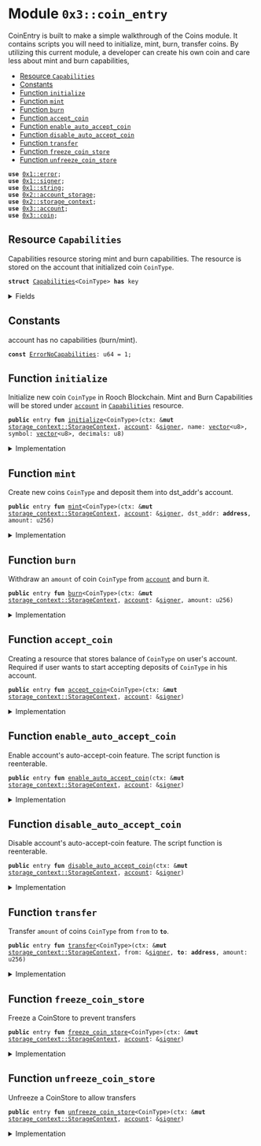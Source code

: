 
<a name="0x3_coin_entry"></a>

# Module `0x3::coin_entry`

CoinEntry is built to make a simple walkthrough of the Coins module.
It contains scripts you will need to initialize, mint, burn, transfer coins.
By utilizing this current module, a developer can create his own coin and care less about mint and burn capabilities,


-  [Resource `Capabilities`](#0x3_coin_entry_Capabilities)
-  [Constants](#@Constants_0)
-  [Function `initialize`](#0x3_coin_entry_initialize)
-  [Function `mint`](#0x3_coin_entry_mint)
-  [Function `burn`](#0x3_coin_entry_burn)
-  [Function `accept_coin`](#0x3_coin_entry_accept_coin)
-  [Function `enable_auto_accept_coin`](#0x3_coin_entry_enable_auto_accept_coin)
-  [Function `disable_auto_accept_coin`](#0x3_coin_entry_disable_auto_accept_coin)
-  [Function `transfer`](#0x3_coin_entry_transfer)
-  [Function `freeze_coin_store`](#0x3_coin_entry_freeze_coin_store)
-  [Function `unfreeze_coin_store`](#0x3_coin_entry_unfreeze_coin_store)


<pre><code><b>use</b> <a href="../../moveos/moveos-stdlib/move-stdlib/doc/error.md#0x1_error">0x1::error</a>;
<b>use</b> <a href="../../moveos/moveos-stdlib/move-stdlib/doc/signer.md#0x1_signer">0x1::signer</a>;
<b>use</b> <a href="../../moveos/moveos-stdlib/move-stdlib/doc/string.md#0x1_string">0x1::string</a>;
<b>use</b> <a href="../../moveos/moveos-stdlib/moveos-stdlib/doc/account_storage.md#0x2_account_storage">0x2::account_storage</a>;
<b>use</b> <a href="../../moveos/moveos-stdlib/moveos-stdlib/doc/storage_context.md#0x2_storage_context">0x2::storage_context</a>;
<b>use</b> <a href="account.md#0x3_account">0x3::account</a>;
<b>use</b> <a href="coin.md#0x3_coin">0x3::coin</a>;
</code></pre>



<a name="0x3_coin_entry_Capabilities"></a>

## Resource `Capabilities`

Capabilities resource storing mint and burn capabilities.
The resource is stored on the account that initialized coin <code>CoinType</code>.


<pre><code><b>struct</b> <a href="coin_entry.md#0x3_coin_entry_Capabilities">Capabilities</a>&lt;CoinType&gt; <b>has</b> key
</code></pre>



<details>
<summary>Fields</summary>


<dl>
<dt>
<code>burn_cap: <a href="coin.md#0x3_coin_BurnCapability">coin::BurnCapability</a>&lt;CoinType&gt;</code>
</dt>
<dd>

</dd>
<dt>
<code>freeze_cap: <a href="coin.md#0x3_coin_FreezeCapability">coin::FreezeCapability</a>&lt;CoinType&gt;</code>
</dt>
<dd>

</dd>
<dt>
<code>mint_cap: <a href="coin.md#0x3_coin_MintCapability">coin::MintCapability</a>&lt;CoinType&gt;</code>
</dt>
<dd>

</dd>
</dl>


</details>

<a name="@Constants_0"></a>

## Constants


<a name="0x3_coin_entry_ErrorNoCapabilities"></a>

account has no capabilities (burn/mint).


<pre><code><b>const</b> <a href="coin_entry.md#0x3_coin_entry_ErrorNoCapabilities">ErrorNoCapabilities</a>: u64 = 1;
</code></pre>



<a name="0x3_coin_entry_initialize"></a>

## Function `initialize`

Initialize new coin <code>CoinType</code> in Rooch Blockchain.
Mint and Burn Capabilities will be stored under <code><a href="account.md#0x3_account">account</a></code> in <code><a href="coin_entry.md#0x3_coin_entry_Capabilities">Capabilities</a></code> resource.


<pre><code><b>public</b> entry <b>fun</b> <a href="coin_entry.md#0x3_coin_entry_initialize">initialize</a>&lt;CoinType&gt;(ctx: &<b>mut</b> <a href="../../moveos/moveos-stdlib/moveos-stdlib/doc/storage_context.md#0x2_storage_context_StorageContext">storage_context::StorageContext</a>, <a href="account.md#0x3_account">account</a>: &<a href="../../moveos/moveos-stdlib/move-stdlib/doc/signer.md#0x1_signer">signer</a>, name: <a href="../../moveos/moveos-stdlib/move-stdlib/doc/vector.md#0x1_vector">vector</a>&lt;u8&gt;, symbol: <a href="../../moveos/moveos-stdlib/move-stdlib/doc/vector.md#0x1_vector">vector</a>&lt;u8&gt;, decimals: u8)
</code></pre>



<details>
<summary>Implementation</summary>


<pre><code><b>public</b> entry <b>fun</b> <a href="coin_entry.md#0x3_coin_entry_initialize">initialize</a>&lt;CoinType&gt;(
    ctx: &<b>mut</b> StorageContext,
    <a href="account.md#0x3_account">account</a>: &<a href="../../moveos/moveos-stdlib/move-stdlib/doc/signer.md#0x1_signer">signer</a>,
    name: <a href="../../moveos/moveos-stdlib/move-stdlib/doc/vector.md#0x1_vector">vector</a>&lt;u8&gt;,
    symbol: <a href="../../moveos/moveos-stdlib/move-stdlib/doc/vector.md#0x1_vector">vector</a>&lt;u8&gt;,
    decimals: u8,
) {
    <b>let</b> (burn_cap, freeze_cap, mint_cap) = <a href="coin.md#0x3_coin_initialize">coin::initialize</a>&lt;CoinType&gt;(
        ctx,
        <a href="account.md#0x3_account">account</a>,
        <a href="../../moveos/moveos-stdlib/move-stdlib/doc/string.md#0x1_string_utf8">string::utf8</a>(name),
        <a href="../../moveos/moveos-stdlib/move-stdlib/doc/string.md#0x1_string_utf8">string::utf8</a>(symbol),
        decimals,
    );

    <a href="../../moveos/moveos-stdlib/moveos-stdlib/doc/account_storage.md#0x2_account_storage_global_move_to">account_storage::global_move_to</a>(ctx, <a href="account.md#0x3_account">account</a>, <a href="coin_entry.md#0x3_coin_entry_Capabilities">Capabilities</a>&lt;CoinType&gt; {
        burn_cap,
        freeze_cap,
        mint_cap
    });
}
</code></pre>



</details>

<a name="0x3_coin_entry_mint"></a>

## Function `mint`

Create new coins <code>CoinType</code> and deposit them into dst_addr's account.


<pre><code><b>public</b> entry <b>fun</b> <a href="coin_entry.md#0x3_coin_entry_mint">mint</a>&lt;CoinType&gt;(ctx: &<b>mut</b> <a href="../../moveos/moveos-stdlib/moveos-stdlib/doc/storage_context.md#0x2_storage_context_StorageContext">storage_context::StorageContext</a>, <a href="account.md#0x3_account">account</a>: &<a href="../../moveos/moveos-stdlib/move-stdlib/doc/signer.md#0x1_signer">signer</a>, dst_addr: <b>address</b>, amount: u256)
</code></pre>



<details>
<summary>Implementation</summary>


<pre><code><b>public</b> entry <b>fun</b> <a href="coin_entry.md#0x3_coin_entry_mint">mint</a>&lt;CoinType&gt;(
    ctx: &<b>mut</b> StorageContext,
    <a href="account.md#0x3_account">account</a>: &<a href="../../moveos/moveos-stdlib/move-stdlib/doc/signer.md#0x1_signer">signer</a>,
    dst_addr: <b>address</b>,
    amount: u256,
) {
    <b>let</b> account_addr = <a href="../../moveos/moveos-stdlib/move-stdlib/doc/signer.md#0x1_signer_address_of">signer::address_of</a>(<a href="account.md#0x3_account">account</a>);

    <b>assert</b>!(
        // <b>exists</b>&lt;<a href="coin_entry.md#0x3_coin_entry_Capabilities">Capabilities</a>&lt;CoinType&gt;&gt;(account_addr),
        <a href="../../moveos/moveos-stdlib/moveos-stdlib/doc/account_storage.md#0x2_account_storage_global_exists">account_storage::global_exists</a>&lt;<a href="coin_entry.md#0x3_coin_entry_Capabilities">Capabilities</a>&lt;CoinType&gt;&gt;(ctx, account_addr),
        <a href="../../moveos/moveos-stdlib/move-stdlib/doc/error.md#0x1_error_not_found">error::not_found</a>(<a href="coin_entry.md#0x3_coin_entry_ErrorNoCapabilities">ErrorNoCapabilities</a>),
    );

    <b>let</b> cap = <a href="../../moveos/moveos-stdlib/moveos-stdlib/doc/account_storage.md#0x2_account_storage_global_move_from">account_storage::global_move_from</a>&lt;<a href="coin_entry.md#0x3_coin_entry_Capabilities">Capabilities</a>&lt;CoinType&gt;&gt;(ctx, account_addr);
    // <b>let</b> cap = <a href="../../moveos/moveos-stdlib/moveos-stdlib/doc/account_storage.md#0x2_account_storage_global_borrow">account_storage::global_borrow</a>&lt;<a href="coin_entry.md#0x3_coin_entry_Capabilities">Capabilities</a>&lt;CoinType&gt;&gt;(ctx, account_addr);
    <b>let</b> coins_minted = <a href="coin.md#0x3_coin_mint">coin::mint</a>(ctx, amount, &cap.mint_cap);
    <a href="account.md#0x3_account_deposit">account::deposit</a>(ctx, dst_addr, coins_minted);
    <a href="../../moveos/moveos-stdlib/moveos-stdlib/doc/account_storage.md#0x2_account_storage_global_move_to">account_storage::global_move_to</a>&lt;<a href="coin_entry.md#0x3_coin_entry_Capabilities">Capabilities</a>&lt;CoinType&gt;&gt;(ctx, <a href="account.md#0x3_account">account</a>, cap)
}
</code></pre>



</details>

<a name="0x3_coin_entry_burn"></a>

## Function `burn`

Withdraw an <code>amount</code> of coin <code>CoinType</code> from <code><a href="account.md#0x3_account">account</a></code> and burn it.


<pre><code><b>public</b> entry <b>fun</b> <a href="coin_entry.md#0x3_coin_entry_burn">burn</a>&lt;CoinType&gt;(ctx: &<b>mut</b> <a href="../../moveos/moveos-stdlib/moveos-stdlib/doc/storage_context.md#0x2_storage_context_StorageContext">storage_context::StorageContext</a>, <a href="account.md#0x3_account">account</a>: &<a href="../../moveos/moveos-stdlib/move-stdlib/doc/signer.md#0x1_signer">signer</a>, amount: u256)
</code></pre>



<details>
<summary>Implementation</summary>


<pre><code><b>public</b> entry <b>fun</b> <a href="coin_entry.md#0x3_coin_entry_burn">burn</a>&lt;CoinType&gt;(
    ctx: &<b>mut</b> StorageContext,
    <a href="account.md#0x3_account">account</a>: &<a href="../../moveos/moveos-stdlib/move-stdlib/doc/signer.md#0x1_signer">signer</a>,
    amount: u256,
) {
    <b>let</b> account_addr = <a href="../../moveos/moveos-stdlib/move-stdlib/doc/signer.md#0x1_signer_address_of">signer::address_of</a>(<a href="account.md#0x3_account">account</a>);

    <b>assert</b>!(
        <a href="../../moveos/moveos-stdlib/moveos-stdlib/doc/account_storage.md#0x2_account_storage_global_exists">account_storage::global_exists</a>&lt;<a href="coin_entry.md#0x3_coin_entry_Capabilities">Capabilities</a>&lt;CoinType&gt;&gt;(ctx, account_addr),
        <a href="../../moveos/moveos-stdlib/move-stdlib/doc/error.md#0x1_error_not_found">error::not_found</a>(<a href="coin_entry.md#0x3_coin_entry_ErrorNoCapabilities">ErrorNoCapabilities</a>),
    );

    // <b>let</b> cap = <a href="../../moveos/moveos-stdlib/moveos-stdlib/doc/account_storage.md#0x2_account_storage_global_borrow">account_storage::global_borrow</a>&lt;<a href="coin_entry.md#0x3_coin_entry_Capabilities">Capabilities</a>&lt;CoinType&gt;&gt;(ctx, account_addr);
    <b>let</b> cap = <a href="../../moveos/moveos-stdlib/moveos-stdlib/doc/account_storage.md#0x2_account_storage_global_move_from">account_storage::global_move_from</a>&lt;<a href="coin_entry.md#0x3_coin_entry_Capabilities">Capabilities</a>&lt;CoinType&gt;&gt;(ctx, account_addr);
    <b>let</b> to_burn = <a href="account.md#0x3_account_withdraw">account::withdraw</a>&lt;CoinType&gt;(ctx, <a href="account.md#0x3_account">account</a>, amount);
    // <b>let</b> burn_cap = borrow_burn_cap&lt;CoinType&gt;(ctx, account_addr);
    <a href="coin.md#0x3_coin_burn">coin::burn</a>&lt;CoinType&gt;(ctx, to_burn, &cap.burn_cap);
    <a href="../../moveos/moveos-stdlib/moveos-stdlib/doc/account_storage.md#0x2_account_storage_global_move_to">account_storage::global_move_to</a>&lt;<a href="coin_entry.md#0x3_coin_entry_Capabilities">Capabilities</a>&lt;CoinType&gt;&gt;(ctx, <a href="account.md#0x3_account">account</a>, cap);
}
</code></pre>



</details>

<a name="0x3_coin_entry_accept_coin"></a>

## Function `accept_coin`

Creating a resource that stores balance of <code>CoinType</code> on user's account.
Required if user wants to start accepting deposits of <code>CoinType</code> in his account.


<pre><code><b>public</b> entry <b>fun</b> <a href="coin_entry.md#0x3_coin_entry_accept_coin">accept_coin</a>&lt;CoinType&gt;(ctx: &<b>mut</b> <a href="../../moveos/moveos-stdlib/moveos-stdlib/doc/storage_context.md#0x2_storage_context_StorageContext">storage_context::StorageContext</a>, <a href="account.md#0x3_account">account</a>: &<a href="../../moveos/moveos-stdlib/move-stdlib/doc/signer.md#0x1_signer">signer</a>)
</code></pre>



<details>
<summary>Implementation</summary>


<pre><code><b>public</b> entry <b>fun</b> <a href="coin_entry.md#0x3_coin_entry_accept_coin">accept_coin</a>&lt;CoinType&gt;(ctx: &<b>mut</b> StorageContext, <a href="account.md#0x3_account">account</a>: &<a href="../../moveos/moveos-stdlib/move-stdlib/doc/signer.md#0x1_signer">signer</a>) {
    <a href="account.md#0x3_account_do_accept_coin">account::do_accept_coin</a>&lt;CoinType&gt;(ctx, <a href="account.md#0x3_account">account</a>)
}
</code></pre>



</details>

<a name="0x3_coin_entry_enable_auto_accept_coin"></a>

## Function `enable_auto_accept_coin`

Enable account's auto-accept-coin feature.
The script function is reenterable.


<pre><code><b>public</b> entry <b>fun</b> <a href="coin_entry.md#0x3_coin_entry_enable_auto_accept_coin">enable_auto_accept_coin</a>(ctx: &<b>mut</b> <a href="../../moveos/moveos-stdlib/moveos-stdlib/doc/storage_context.md#0x2_storage_context_StorageContext">storage_context::StorageContext</a>, <a href="account.md#0x3_account">account</a>: &<a href="../../moveos/moveos-stdlib/move-stdlib/doc/signer.md#0x1_signer">signer</a>)
</code></pre>



<details>
<summary>Implementation</summary>


<pre><code><b>public</b> entry <b>fun</b> <a href="coin_entry.md#0x3_coin_entry_enable_auto_accept_coin">enable_auto_accept_coin</a>(ctx: &<b>mut</b> StorageContext, <a href="account.md#0x3_account">account</a>: &<a href="../../moveos/moveos-stdlib/move-stdlib/doc/signer.md#0x1_signer">signer</a>) {
    <a href="account.md#0x3_account_set_auto_accept_coin">account::set_auto_accept_coin</a>(ctx, <a href="account.md#0x3_account">account</a>, <b>true</b>)
}
</code></pre>



</details>

<a name="0x3_coin_entry_disable_auto_accept_coin"></a>

## Function `disable_auto_accept_coin`

Disable account's auto-accept-coin feature.
The script function is reenterable.


<pre><code><b>public</b> entry <b>fun</b> <a href="coin_entry.md#0x3_coin_entry_disable_auto_accept_coin">disable_auto_accept_coin</a>(ctx: &<b>mut</b> <a href="../../moveos/moveos-stdlib/moveos-stdlib/doc/storage_context.md#0x2_storage_context_StorageContext">storage_context::StorageContext</a>, <a href="account.md#0x3_account">account</a>: &<a href="../../moveos/moveos-stdlib/move-stdlib/doc/signer.md#0x1_signer">signer</a>)
</code></pre>



<details>
<summary>Implementation</summary>


<pre><code><b>public</b> entry <b>fun</b> <a href="coin_entry.md#0x3_coin_entry_disable_auto_accept_coin">disable_auto_accept_coin</a>(ctx: &<b>mut</b> StorageContext, <a href="account.md#0x3_account">account</a>: &<a href="../../moveos/moveos-stdlib/move-stdlib/doc/signer.md#0x1_signer">signer</a>) {
    <a href="account.md#0x3_account_set_auto_accept_coin">account::set_auto_accept_coin</a>(ctx, <a href="account.md#0x3_account">account</a>, <b>false</b>);
}
</code></pre>



</details>

<a name="0x3_coin_entry_transfer"></a>

## Function `transfer`

Transfer <code>amount</code> of coins <code>CoinType</code> from <code>from</code> to <code><b>to</b></code>.


<pre><code><b>public</b> entry <b>fun</b> <a href="coin_entry.md#0x3_coin_entry_transfer">transfer</a>&lt;CoinType&gt;(ctx: &<b>mut</b> <a href="../../moveos/moveos-stdlib/moveos-stdlib/doc/storage_context.md#0x2_storage_context_StorageContext">storage_context::StorageContext</a>, from: &<a href="../../moveos/moveos-stdlib/move-stdlib/doc/signer.md#0x1_signer">signer</a>, <b>to</b>: <b>address</b>, amount: u256)
</code></pre>



<details>
<summary>Implementation</summary>


<pre><code><b>public</b> entry <b>fun</b> <a href="coin_entry.md#0x3_coin_entry_transfer">transfer</a>&lt;CoinType&gt;(
    ctx: &<b>mut</b> StorageContext,
    from: &<a href="../../moveos/moveos-stdlib/move-stdlib/doc/signer.md#0x1_signer">signer</a>,
    <b>to</b>: <b>address</b>,
    amount: u256,
) {
    <a href="account.md#0x3_account_transfer">account::transfer</a>&lt;CoinType&gt;(ctx, from, <b>to</b>, amount)
}
</code></pre>



</details>

<a name="0x3_coin_entry_freeze_coin_store"></a>

## Function `freeze_coin_store`

Freeze a CoinStore to prevent transfers


<pre><code><b>public</b> entry <b>fun</b> <a href="coin_entry.md#0x3_coin_entry_freeze_coin_store">freeze_coin_store</a>&lt;CoinType&gt;(ctx: &<b>mut</b> <a href="../../moveos/moveos-stdlib/moveos-stdlib/doc/storage_context.md#0x2_storage_context_StorageContext">storage_context::StorageContext</a>, <a href="account.md#0x3_account">account</a>: &<a href="../../moveos/moveos-stdlib/move-stdlib/doc/signer.md#0x1_signer">signer</a>)
</code></pre>



<details>
<summary>Implementation</summary>


<pre><code><b>public</b> entry <b>fun</b> <a href="coin_entry.md#0x3_coin_entry_freeze_coin_store">freeze_coin_store</a>&lt;CoinType&gt;(
    ctx: &<b>mut</b> StorageContext,
    <a href="account.md#0x3_account">account</a>: &<a href="../../moveos/moveos-stdlib/move-stdlib/doc/signer.md#0x1_signer">signer</a>
) {
    <b>let</b> account_addr = <a href="../../moveos/moveos-stdlib/move-stdlib/doc/signer.md#0x1_signer_address_of">signer::address_of</a>(<a href="account.md#0x3_account">account</a>);
    <b>assert</b>!(
        <a href="../../moveos/moveos-stdlib/moveos-stdlib/doc/account_storage.md#0x2_account_storage_global_exists">account_storage::global_exists</a>&lt;<a href="coin_entry.md#0x3_coin_entry_Capabilities">Capabilities</a>&lt;CoinType&gt;&gt;(ctx, account_addr),
        <a href="../../moveos/moveos-stdlib/move-stdlib/doc/error.md#0x1_error_not_found">error::not_found</a>(<a href="coin_entry.md#0x3_coin_entry_ErrorNoCapabilities">ErrorNoCapabilities</a>),
    );
    // <b>let</b> cap = <a href="../../moveos/moveos-stdlib/moveos-stdlib/doc/account_storage.md#0x2_account_storage_global_borrow">account_storage::global_borrow</a>&lt;<a href="coin_entry.md#0x3_coin_entry_Capabilities">Capabilities</a>&lt;CoinType&gt;&gt;(ctx, account_addr);
    <b>let</b> cap = <a href="../../moveos/moveos-stdlib/moveos-stdlib/doc/account_storage.md#0x2_account_storage_global_move_from">account_storage::global_move_from</a>&lt;<a href="coin_entry.md#0x3_coin_entry_Capabilities">Capabilities</a>&lt;CoinType&gt;&gt;(ctx, account_addr);
    <a href="coin.md#0x3_coin_freeze_coin_store">coin::freeze_coin_store</a>(ctx, account_addr, &cap.freeze_cap);
    <a href="../../moveos/moveos-stdlib/moveos-stdlib/doc/account_storage.md#0x2_account_storage_global_move_to">account_storage::global_move_to</a>&lt;<a href="coin_entry.md#0x3_coin_entry_Capabilities">Capabilities</a>&lt;CoinType&gt;&gt;(ctx, <a href="account.md#0x3_account">account</a>, cap)
}
</code></pre>



</details>

<a name="0x3_coin_entry_unfreeze_coin_store"></a>

## Function `unfreeze_coin_store`

Unfreeze a CoinStore to allow transfers


<pre><code><b>public</b> entry <b>fun</b> <a href="coin_entry.md#0x3_coin_entry_unfreeze_coin_store">unfreeze_coin_store</a>&lt;CoinType&gt;(ctx: &<b>mut</b> <a href="../../moveos/moveos-stdlib/moveos-stdlib/doc/storage_context.md#0x2_storage_context_StorageContext">storage_context::StorageContext</a>, <a href="account.md#0x3_account">account</a>: &<a href="../../moveos/moveos-stdlib/move-stdlib/doc/signer.md#0x1_signer">signer</a>)
</code></pre>



<details>
<summary>Implementation</summary>


<pre><code><b>public</b> entry <b>fun</b> <a href="coin_entry.md#0x3_coin_entry_unfreeze_coin_store">unfreeze_coin_store</a>&lt;CoinType&gt;(
    ctx: &<b>mut</b> StorageContext,
    <a href="account.md#0x3_account">account</a>: &<a href="../../moveos/moveos-stdlib/move-stdlib/doc/signer.md#0x1_signer">signer</a>
) {
    <b>let</b> account_addr = <a href="../../moveos/moveos-stdlib/move-stdlib/doc/signer.md#0x1_signer_address_of">signer::address_of</a>(<a href="account.md#0x3_account">account</a>);
    <b>assert</b>!(
        <a href="../../moveos/moveos-stdlib/moveos-stdlib/doc/account_storage.md#0x2_account_storage_global_exists">account_storage::global_exists</a>&lt;<a href="coin_entry.md#0x3_coin_entry_Capabilities">Capabilities</a>&lt;CoinType&gt;&gt;(ctx, account_addr),
        <a href="../../moveos/moveos-stdlib/move-stdlib/doc/error.md#0x1_error_not_found">error::not_found</a>(<a href="coin_entry.md#0x3_coin_entry_ErrorNoCapabilities">ErrorNoCapabilities</a>),
    );
    <b>let</b> cap = <a href="../../moveos/moveos-stdlib/moveos-stdlib/doc/account_storage.md#0x2_account_storage_global_move_from">account_storage::global_move_from</a>&lt;<a href="coin_entry.md#0x3_coin_entry_Capabilities">Capabilities</a>&lt;CoinType&gt;&gt;(ctx, account_addr);
    // <b>let</b> cap = <a href="../../moveos/moveos-stdlib/moveos-stdlib/doc/account_storage.md#0x2_account_storage_global_borrow">account_storage::global_borrow</a>&lt;<a href="coin_entry.md#0x3_coin_entry_Capabilities">Capabilities</a>&lt;CoinType&gt;&gt;(ctx, account_addr);
    <a href="coin.md#0x3_coin_unfreeze_coin_store">coin::unfreeze_coin_store</a>(ctx, account_addr, &cap.freeze_cap);
    <a href="../../moveos/moveos-stdlib/moveos-stdlib/doc/account_storage.md#0x2_account_storage_global_move_to">account_storage::global_move_to</a>&lt;<a href="coin_entry.md#0x3_coin_entry_Capabilities">Capabilities</a>&lt;CoinType&gt;&gt;(ctx, <a href="account.md#0x3_account">account</a>, cap)
}
</code></pre>



</details>
